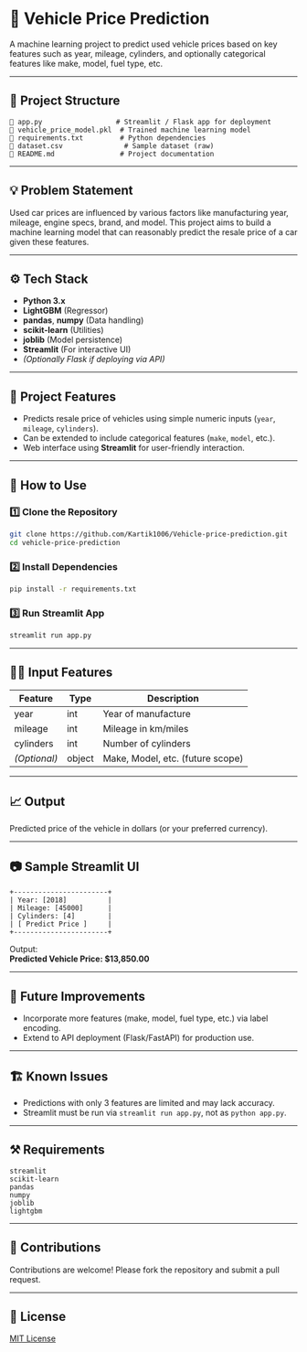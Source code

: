 # 🚗 Vehicle Price Prediction

A machine learning project to predict used vehicle prices based on key features such as year, mileage, cylinders, and optionally categorical features like make, model, fuel type, etc.

---

## 📂 Project Structure

```
🔹 app.py                  # Streamlit / Flask app for deployment
🔹 vehicle_price_model.pkl  # Trained machine learning model
🔹 requirements.txt         # Python dependencies
🔹 dataset.csv               # Sample dataset (raw)
🔹 README.md                # Project documentation
```

---

## 💡 Problem Statement

Used car prices are influenced by various factors like manufacturing year, mileage, engine specs, brand, and model. This project aims to build a machine learning model that can reasonably predict the resale price of a car given these features.

---

## ⚙️ Tech Stack

- **Python 3.x**
- **LightGBM** (Regressor)
- **pandas**, **numpy** (Data handling)
- **scikit-learn** (Utilities)
- **joblib** (Model persistence)
- **Streamlit** (For interactive UI)
- *(Optionally Flask if deploying via API)*

---

## 🚀 Project Features

- Predicts resale price of vehicles using simple numeric inputs (`year`, `mileage`, `cylinders`).
- Can be extended to include categorical features (`make`, `model`, etc.).
- Web interface using **Streamlit** for user-friendly interaction.

---

## 📝 How to Use

### 1️⃣ Clone the Repository

```bash
git clone https://github.com/Kartik1006/Vehicle-price-prediction.git
cd vehicle-price-prediction
```

### 2️⃣ Install Dependencies

```bash
pip install -r requirements.txt
```

### 3️⃣ Run Streamlit App

```bash
streamlit run app.py
```

---

## 🧑‍💻 Input Features

| Feature      | Type   | Description                      |
| ------------ | ------ | -------------------------------- |
| year         | int    | Year of manufacture              |
| mileage      | int    | Mileage in km/miles              |
| cylinders    | int    | Number of cylinders              |
| *(Optional)* | object | Make, Model, etc. (future scope) |

---

## 📈 Output

Predicted price of the vehicle in dollars (or your preferred currency).

---

## 📷 Sample Streamlit UI

```
+-----------------------+
| Year: [2018]          |
| Mileage: [45000]      |
| Cylinders: [4]        |
| [ Predict Price ]     |
+-----------------------+
```

Output:\
**Predicted Vehicle Price: \$13,850.00**

---

## 🔮 Future Improvements

- Incorporate more features (make, model, fuel type, etc.) via label encoding.
- Extend to API deployment (Flask/FastAPI) for production use.

---

## 🏗️ Known Issues

- Predictions with only 3 features are limited and may lack accuracy.
- Streamlit must be run via `streamlit run app.py`, not as `python app.py`.

---

## ⚒️ Requirements

```
streamlit
scikit-learn
pandas
numpy
joblib
lightgbm
```

---

## 🤝 Contributions

Contributions are welcome! Please fork the repository and submit a pull request.

---

## 📜 License

[MIT License](https://opensource.org/licenses/MIT)

